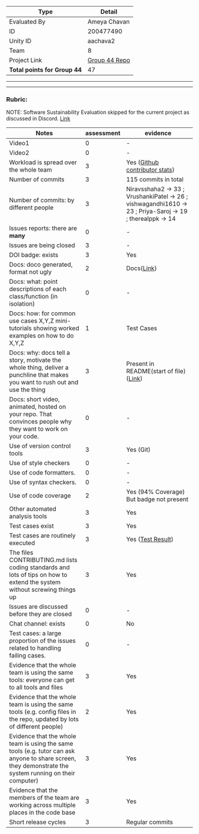 |Type| Detail|
|--------|-------|
| Evaluated By | Ameya Chavan |
| ID | 200477490 |
| Unity ID | aachava2 |
| Team | 8 |
| Project Link | [Group 44 Repo](https://github.com/VrushankiPatel/sehw2) |
|**Total points for Group 44**|47|

******
******

### Rubric:

NOTE: Software Sustainability Evaluation skipped for the current project as discussed in Discord. [Link](https://discord.com/channels/1009547855301718107/1009549425288429608/1023416944101163069)

|Notes|assessment|evidence|
|-----|---------|----|
|Video1|0  | - |
|Video2| 0 | - |
|Workload is spread over the whole team | 3 |  Yes ([Github contributor stats](https://github.com/VrushankiPatel/sehw2/graphs/contributors)) |
|Number of commits| 3 | 115 commits in total 
|Number of commits: by different people| 3 |  Niravsshaha2 -> 33 ; VrushankiPatel -> 26 ; vishwagandhi1610 -> 23 ; Priya-Saroj -> 19 ; therealppk -> 14 |
|Issues reports: there are **many**|0 |  - |
|Issues are being closed| 3 | - | 
|DOI badge: exists|  3 | Yes |
|Docs: doco generated, format not ugly |  2 | Docs([Link](https://github.com/VrushankiPatel/sehw2/blob/main/docs/README.md)) |
|Docs: what: point descriptions of each class/function (in isolation) | 0 |  - |
|Docs: how: for common use cases X,Y,Z mini-tutorials showing worked examples on how to do X,Y,Z|  1 |Test Cases |
|Docs: why: docs tell a story, motivate the whole thing, deliver a punchline that makes you want to rush out and use the thing|  3 |Present in README(start of file) ([Link](https://github.com/VrushankiPatel/sehw2/blob/main/README.md)) |
|Docs: short video, animated, hosted on your repo. That convinces people why they want to work on your code.|0 | - | 
|Use of version control tools| 3 | Yes (Git) |
|Use of style checkers |0 | - | 
|Use of code formatters. | 0| - | 
|Use of syntax checkers. | 0|- | 
|Use of code coverage | 2 | Yes (94% Coverage) But badge not present |
|Other automated analysis tools| 3 |Yes | 
|Test cases exist|  3 |Yes |
|Test cases are routinely executed|  3 | Yes ([Test Result](https://github.com/VrushankiPatel/sehw2/actions))|
|The files CONTRIBUTING.md lists coding standards and lots of tips on how to extend the system without screwing things up|  3 |Yes |
|Issues are discussed before they are closed| 0 | - |
|Chat channel: exists|0 | No | 
|Test cases: a large proportion of the issues related to handling failing cases.|0 | - |
|Evidence that the whole team is using the same tools: everyone can get to all tools and files|3 | Yes | 
|Evidence that the whole team is using the same tools (e.g. config files in the repo, updated by lots of different people)|  2 |Yes |
|Evidence that the whole team is using the same tools (e.g. tutor can ask anyone to share screen, they demonstrate the system running on their computer)| 3 | Yes |
|Evidence that the members of the team are working across multiple places in the code base|3 | Yes | 
|Short release cycles | 3 | Regular commits |

